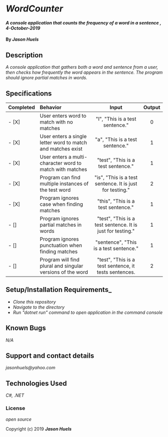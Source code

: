 # _WordCounter_

#### _A console application that counts the frequency of a word in a sentence , 4-October-2019_

#### By _**Jason Huels**_

## Description

_A console application that gathers both a word and sentence from a user, then checks how frequently the word appears in the sentence. The program should ignore partial matches in words._

## Specifications

| Completed | Behavior | Input | Output|
|:-|:------|:---------:|:------:|
- [X] | User enters word to match with no matches | "I", "This is a test sentence." | 0 |
- [X] | User enters a single letter word to match and matches exist  | "a", "This is a test sentence." | 1 | 
- [X] | User enters a multi-character word to match with matches | "test", "This is a test sentence."| 1 |
- [X] | Program can find multiple instances of the test word | "is", "This is a test sentence. It is just for testing." | 2 |
- [X] | Program ignores case when finding matches | "this", "This is a test sentence." | 1 |
- [] | Program ignores partial matches in words | "test", "This is a test sentence. It is just for testing." | 1 |
- [] | Program ignores punctuation when finding matches | "sentence", "This is a test sentence." | 1 |
- [] | Program will find plural and singular versions of the word | "test", "This is a test sentence, it tests sentences.| 2 |

## Setup/Installation Requirements_

* _Clone this repository_
* _Navigate to the directory_
* _Run "dotnet run" command to open application in the command console_

## Known Bugs

_N/A_

## Support and contact details

_jasonhuels@yahoo.com_

## Technologies Used

_C#, .NET_

### License

*open source*

Copyright (c) 2019 **_Jason Huels_**